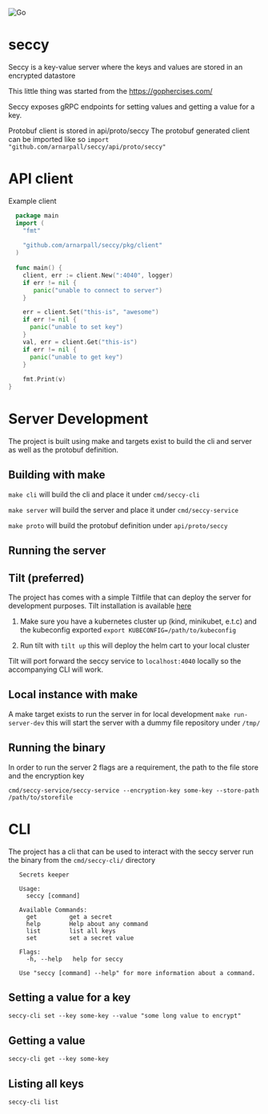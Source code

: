 ![Go](https://github.com/arnarpall/seccy/workflows/Go/badge.svg)

# seccy
Seccy is a key-value server where the keys and values are stored in an encrypted datastore

This little thing was started from the https://gophercises.com/

Seccy exposes gRPC endpoints for setting values and getting a value for a key.

Protobuf client is stored in api/proto/seccy
The protobuf generated client can be imported like so
`import "github.com/arnarpall/seccy/api/proto/seccy"`

# API client
Example client
```go
  package main
  import (
    "fmt"
    
    "github.com/arnarpall/seccy/pkg/client"
  )
  
  func main() {
    client, err := client.New(":4040", logger)
    if err != nil {
       panic("unable to connect to server")
    }

    err = client.Set("this-is", "awesome")
    if err != nil {
      panic("unable to set key")
    } 
    val, err = client.Get("this-is")
    if err != nil {
      panic("unable to get key")
    }
    
    fmt.Print(v)
}
```

# Server Development
The project is built using make and targets exist to build the cli and server as
well as the protobuf definition.

## Building with make
`make cli` will build the cli and place it under `cmd/seccy-cli`

`make server` will build the server and place it under `cmd/seccy-service`

`make proto` will build the protobuf definition under `api/proto/seccy`

## Running the server
## Tilt (preferred)
The project has comes with a simple Tiltfile that can deploy the server
for development purposes.
Tilt installation is available [here](https://docs.tilt.dev/install.html)

1. Make sure you have a kubernetes cluster up (kind, minikubet, e.t.c) and the kubeconfig
exported `export KUBECONFIG=/path/to/kubeconfig`

2. Run tilt with `tilt up` this will deploy the helm cart to your local cluster

Tilt will port forward the seccy service to `localhost:4040` locally so the accompanying CLI will
work.

## Local instance with make
A make target exists to run the server in for local development
`make run-server-dev` this will start the server with a dummy
file repository under `/tmp/`

## Running the binary
In order to run the server 2 flags are a requirement, the path to the file store
and the encryption key
```shell script
cmd/seccy-service/seccy-service --encryption-key some-key --store-path /path/to/storefile
```

# CLI
The project has a cli that can be used to interact with the seccy server
run the binary from the `cmd/seccy-cli/` directory

```shell script
   Secrets keeper
   
   Usage:
     seccy [command]
   
   Available Commands:
     get         get a secret
     help        Help about any command
     list        list all keys
     set         set a secret value
   
   Flags:
     -h, --help   help for seccy
   
   Use "seccy [command] --help" for more information about a command.
```

## Setting a value for a key
```shell script
seccy-cli set --key some-key --value "some long value to encrypt"
```

## Getting a value
```shell script
seccy-cli get --key some-key
```

## Listing all keys
```shell script
seccy-cli list
```
